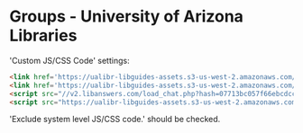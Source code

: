 # Groups - University of Arizona Libraries

'Custom JS/CSS Code' settings:

```html
<link href='https://ualibr-libguides-assets.s3-us-west-2.amazonaws.com/ual-styles.css' rel='stylesheet' type='text/css' />
<link href='https://ualibr-libguides-assets.s3-us-west-2.amazonaws.com/ual-guide-styles.css' rel='stylesheet' type='text/css' />
<script src="//v2.libanswers.com/load_chat.php?hash=07713bc057f66ebcdccd4dd1b4a2be3e"></script>
<script src="https://ualibr-libguides-assets.s3-us-west-2.amazonaws.com/groups/ual-archive/ual-archive.js" type="text/javascript"></script>
```

'Exclude system level JS/CSS code.' should be checked.
